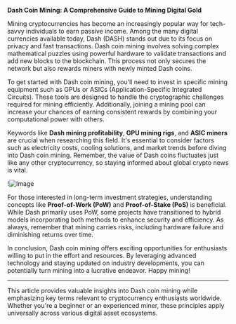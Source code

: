 **Dash Coin Mining: A Comprehensive Guide to Mining Digital Gold**

Mining cryptocurrencies has become an increasingly popular way for tech-savvy individuals to earn passive income. Among the many digital currencies available today, Dash (DASH) stands out due to its focus on privacy and fast transactions. Dash coin mining involves solving complex mathematical puzzles using powerful hardware to validate transactions and add new blocks to the blockchain. This process not only secures the network but also rewards miners with newly minted Dash coins.

To get started with Dash coin mining, you'll need to invest in specific mining equipment such as GPUs or ASICs (Application-Specific Integrated Circuits). These tools are designed to handle the cryptographic challenges required for mining efficiently. Additionally, joining a mining pool can increase your chances of earning consistent rewards by combining your computational power with others.

Keywords like **Dash mining profitability**, **GPU mining rigs**, and **ASIC miners** are crucial when researching this field. It's essential to consider factors such as electricity costs, cooling solutions, and market trends before diving into Dash coin mining. Remember, the value of Dash coins fluctuates just like any other cryptocurrency, so staying informed about global crypto news is vital.

!![Image](https://github.com/user-attachments/assets/3be06921-4469-491d-bd37-5f14c53422b7)

For those interested in long-term investment strategies, understanding concepts like **Proof-of-Work (PoW)** and **Proof-of-Stake (PoS)** is beneficial. While Dash primarily uses PoW, some projects have transitioned to hybrid models incorporating both methods to enhance security and efficiency. As always, remember that mining carries risks, including hardware failure and diminishing returns over time.

In conclusion, Dash coin mining offers exciting opportunities for enthusiasts willing to put in the effort and resources. By leveraging advanced technology and staying updated on industry developments, you can potentially turn mining into a lucrative endeavor. Happy mining!

---

This article provides valuable insights into Dash coin mining while emphasizing key terms relevant to cryptocurrency enthusiasts worldwide. Whether you're a beginner or an experienced miner, these principles apply universally across various digital asset ecosystems.